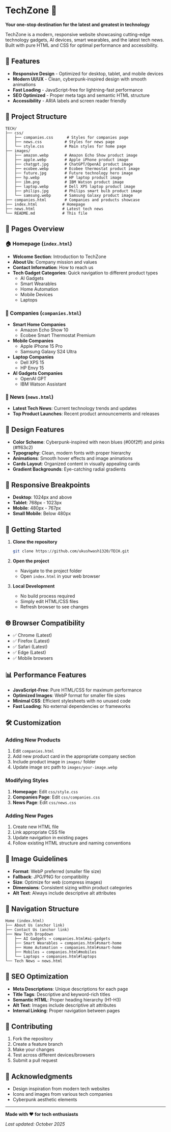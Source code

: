 # TechZone 🚀

**Your one-stop destination for the latest and greatest in technology**

TechZone is a modern, responsive website showcasing cutting-edge technology gadgets, AI devices, smart wearables, and the latest tech news. Built with pure HTML and CSS for optimal performance and accessibility.

## 🌟 Features

- **Responsive Design** - Optimized for desktop, tablet, and mobile devices
- **Modern UI/UX** - Clean, cyberpunk-inspired design with smooth animations
- **Fast Loading** - JavaScript-free for lightning-fast performance
- **SEO Optimized** - Proper meta tags and semantic HTML structure
- **Accessibility** - ARIA labels and screen reader friendly

## 📁 Project Structure

```
TECH/
├── css/
│   ├── companies.css      # Styles for companies page
│   ├── news.css          # Styles for news page
│   └── style.css         # Main styles for home page
├── images/
│   ├── amazon.webp       # Amazon Echo Show product image
│   ├── apple.webp        # Apple iPhone product image
│   ├── chatgpt.jpg       # ChatGPT/OpenAI product image
│   ├── ecobee.webp       # Ecobee thermostat product image
│   ├── future.jpg        # Future technology hero image
│   ├── hp.webp           # HP laptop product image
│   ├── ibm.png           # IBM Watson product image
│   ├── laptop.webp       # Dell XPS laptop product image
│   ├── philips.jpg       # Philips smart bulb product image
│   └── samsung.webp      # Samsung Galaxy product image
├── companies.html        # Companies and products showcase
├── index.html           # Homepage
├── news.html            # Latest tech news
└── README.md            # This file
```

## 🎯 Pages Overview

### 🏠 Homepage (`index.html`)
- **Welcome Section**: Introduction to TechZone
- **About Us**: Company mission and values
- **Contact Information**: How to reach us
- **Tech Gadget Categories**: Quick navigation to different product types
  - AI Gadgets
  - Smart Wearables
  - Home Automation
  - Mobile Devices
  - Laptops

### 🏢 Companies (`companies.html`)
- **Smart Home Companies**
  - Amazon Echo Show 10
  - Ecobee Smart Thermostat Premium
- **Mobile Companies**
  - Apple iPhone 15 Pro
  - Samsung Galaxy S24 Ultra
- **Laptop Companies**
  - Dell XPS 15
  - HP Envy 15
- **AI Gadgets Companies**
  - OpenAI GPT
  - IBM Watson Assistant

### 📰 News (`news.html`)
- **Latest Tech News**: Current technology trends and updates
- **Top Product Launches**: Recent product announcements and releases

## 🎨 Design Features

- **Color Scheme**: Cyberpunk-inspired with neon blues (#00f2ff) and pinks (#ff63c2)
- **Typography**: Clean, modern fonts with proper hierarchy
- **Animations**: Smooth hover effects and image animations
- **Cards Layout**: Organized content in visually appealing cards
- **Gradient Backgrounds**: Eye-catching radial gradients

## 📱 Responsive Breakpoints

- **Desktop**: 1024px and above
- **Tablet**: 768px - 1023px
- **Mobile**: 480px - 767px
- **Small Mobile**: Below 480px

## 🚀 Getting Started

1. **Clone the repository**
   ```bash
   git clone https://github.com/ukushwash1320/TECH.git
   ```

2. **Open the project**
   - Navigate to the project folder
   - Open `index.html` in your web browser

3. **Local Development**
   - No build process required
   - Simply edit HTML/CSS files
   - Refresh browser to see changes

## 🌐 Browser Compatibility

- ✅ Chrome (Latest)
- ✅ Firefox (Latest)
- ✅ Safari (Latest)
- ✅ Edge (Latest)
- ✅ Mobile browsers

## 📊 Performance Features

- **JavaScript-Free**: Pure HTML/CSS for maximum performance
- **Optimized Images**: WebP format for smaller file sizes
- **Minimal CSS**: Efficient stylesheets with no unused code
- **Fast Loading**: No external dependencies or frameworks

## 🛠️ Customization

### Adding New Products
1. Edit `companies.html`
2. Add new product card in the appropriate company section
3. Include product image in `images/` folder
4. Update image src path to `images/your-image.webp`

### Modifying Styles
1. **Homepage**: Edit `css/style.css`
2. **Companies Page**: Edit `css/companies.css`
3. **News Page**: Edit `css/news.css`

### Adding New Pages
1. Create new HTML file
2. Link appropriate CSS file
3. Update navigation in existing pages
4. Follow existing HTML structure and naming conventions

## 📸 Image Guidelines

- **Format**: WebP preferred (smaller file size)
- **Fallback**: JPG/PNG for compatibility
- **Size**: Optimize for web (compress images)
- **Dimensions**: Consistent sizing within product categories
- **Alt Text**: Always include descriptive alt attributes

## 🔗 Navigation Structure

```
Home (index.html)
├── About Us (anchor link)
├── Contact Us (anchor link)
├── New Tech Dropdown
│   ├── AI Gadgets → companies.html#ai-gadgets
│   ├── Smart Wearables → companies.html#smart-home
│   ├── Home Automation → companies.html#smart-home
│   ├── Mobiles → companies.html#mobiles
│   └── Laptops → companies.html#laptops
└── Tech News → news.html
```

## 🎯 SEO Optimization

- **Meta Descriptions**: Unique descriptions for each page
- **Title Tags**: Descriptive and keyword-rich titles
- **Semantic HTML**: Proper heading hierarchy (H1-H3)
- **Alt Text**: Images include descriptive alt attributes
- **Internal Linking**: Proper navigation between pages

## 📝 Contributing

1. Fork the repository
2. Create a feature branch
3. Make your changes
4. Test across different devices/browsers
5. Submit a pull request


## 🙏 Acknowledgments

- Design inspiration from modern tech websites
- Icons and images from various tech companies
- Cyberpunk aesthetic elements

---

**Made with ❤️ for tech enthusiasts**

*Last updated: October 2025*